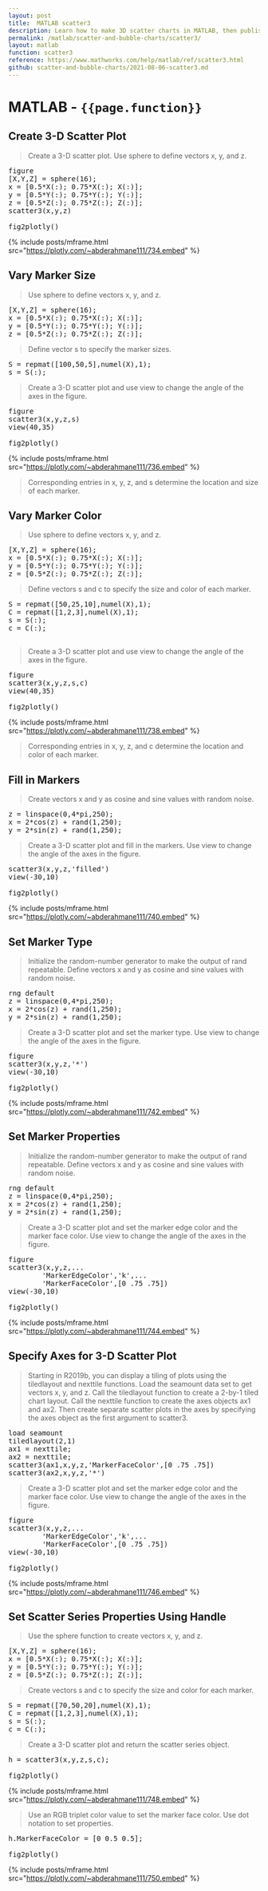 ```yaml
---
layout: post
title:  MATLAB scatter3
description: Learn how to make 3D scatter charts in MATLAB, then publish them to the Web with Plotly.
permalink: /matlab/scatter-and-bubble-charts/scatter3/
layout: matlab
function: scatter3
reference: https://www.mathworks.com/help/matlab/ref/scatter3.html
github: scatter-and-bubble-charts/2021-08-06-scatter3.md
---
```


# MATLAB - `{{page.function}}`

<!--------------------- EXAMPLE BREAK ------------------------->
## Create 3-D Scatter Plot

> Create a 3-D scatter plot. Use sphere to define vectors x, y, and z.

<pre class="mcode">
figure
[X,Y,Z] = sphere(16);
x = [0.5*X(:); 0.75*X(:); X(:)];
y = [0.5*Y(:); 0.75*Y(:); Y(:)];
z = [0.5*Z(:); 0.75*Z(:); Z(:)];
scatter3(x,y,z)

fig2plotly()
</pre>

{% include posts/mframe.html src="https://plotly.com/~abderahmane111/734.embed" %}

## Vary Marker Size

> Use sphere to define vectors x, y, and z.
<pre class="mcode">
[X,Y,Z] = sphere(16);
x = [0.5*X(:); 0.75*X(:); X(:)];
y = [0.5*Y(:); 0.75*Y(:); Y(:)];
z = [0.5*Z(:); 0.75*Z(:); Z(:)];
</pre>

> Define vector s to specify the marker sizes.
<pre class="mcode">
S = repmat([100,50,5],numel(X),1);
s = S(:);
</pre>

> Create a 3-D scatter plot and use view to change the angle of the axes in the figure.
<pre class="mcode">
figure
scatter3(x,y,z,s)
view(40,35)

fig2plotly()
</pre>

{% include posts/mframe.html src="https://plotly.com/~abderahmane111/736.embed" %}

> Corresponding entries in x, y, z, and s determine the location and size of each marker.
> 
## Vary Marker Color

> Use sphere to define vectors x, y, and z.
<pre class="mcode">
[X,Y,Z] = sphere(16);
x = [0.5*X(:); 0.75*X(:); X(:)];
y = [0.5*Y(:); 0.75*Y(:); Y(:)];
z = [0.5*Z(:); 0.75*Z(:); Z(:)];
</pre>

> Define vectors s and c to specify the size and color of each marker.
<pre class="mcode">
S = repmat([50,25,10],numel(X),1);
C = repmat([1,2,3],numel(X),1);
s = S(:);
c = C(:);

</pre>

> Create a 3-D scatter plot and use view to change the angle of the axes in the figure.
<pre class="mcode">
figure
scatter3(x,y,z,s,c)
view(40,35)

fig2plotly()
</pre>

{% include posts/mframe.html src="https://plotly.com/~abderahmane111/738.embed" %}

> Corresponding entries in x, y, z, and c determine the location and color of each marker.
## Fill in Markers

> Create vectors x and y as cosine and sine values with random noise.
<pre class="mcode">
z = linspace(0,4*pi,250);
x = 2*cos(z) + rand(1,250);
y = 2*sin(z) + rand(1,250);
</pre>

> Create a 3-D scatter plot and fill in the markers. Use view to change the angle of the axes in the figure.
<pre class="mcode">
scatter3(x,y,z,'filled')
view(-30,10)

fig2plotly()
</pre>

{% include posts/mframe.html src="https://plotly.com/~abderahmane111/740.embed" %}


## Set Marker Type

> Initialize the random-number generator to make the output of rand repeatable. Define vectors x and y as cosine and sine values with random noise.
<pre class="mcode">
rng default
z = linspace(0,4*pi,250);
x = 2*cos(z) + rand(1,250);
y = 2*sin(z) + rand(1,250);
</pre>

> Create a 3-D scatter plot and set the marker type. Use view to change the angle of the axes in the figure.
<pre class="mcode">
figure
scatter3(x,y,z,'*')
view(-30,10)

fig2plotly()
</pre>

{% include posts/mframe.html src="https://plotly.com/~abderahmane111/742.embed" %}

## Set Marker Properties
> Initialize the random-number generator to make the output of rand repeatable. Define vectors x and y as cosine and sine values with random noise.
<pre class="mcode">
rng default
z = linspace(0,4*pi,250);
x = 2*cos(z) + rand(1,250);
y = 2*sin(z) + rand(1,250);
</pre>

> Create a 3-D scatter plot and set the marker edge color and the marker face color. Use view to change the angle of the axes in the figure.
<pre class="mcode">
figure
scatter3(x,y,z,...
        'MarkerEdgeColor','k',...
        'MarkerFaceColor',[0 .75 .75])
view(-30,10)

fig2plotly()
</pre>

{% include posts/mframe.html src="https://plotly.com/~abderahmane111/744.embed" %}

## Specify Axes for 3-D Scatter Plot
> Starting in R2019b, you can display a tiling of plots using the tiledlayout and nexttile functions.
Load the seamount data set to get vectors x, y, and z. Call the tiledlayout function to create a 2-by-1 tiled chart layout. Call the nexttile function to create the axes objects ax1 and ax2. Then create separate scatter plots in the axes by specifying the axes object as the first argument to scatter3.

<pre class="mcode">
load seamount
tiledlayout(2,1)
ax1 = nexttile;
ax2 = nexttile;
scatter3(ax1,x,y,z,'MarkerFaceColor',[0 .75 .75])
scatter3(ax2,x,y,z,'*')
</pre>

> Create a 3-D scatter plot and set the marker edge color and the marker face color. Use view to change the angle of the axes in the figure.
<pre class="mcode">
figure
scatter3(x,y,z,...
        'MarkerEdgeColor','k',...
        'MarkerFaceColor',[0 .75 .75])
view(-30,10)

fig2plotly()
</pre>

{% include posts/mframe.html src="https://plotly.com/~abderahmane111/746.embed" %}

## Set Scatter Series Properties Using Handle
> Use the sphere function to create vectors x, y, and z.
<pre class="mcode">
[X,Y,Z] = sphere(16);
x = [0.5*X(:); 0.75*X(:); X(:)];
y = [0.5*Y(:); 0.75*Y(:); Y(:)];
z = [0.5*Z(:); 0.75*Z(:); Z(:)];
</pre>

> Create vectors s and c to specify the size and color for each marker.
<pre class="mcode">
S = repmat([70,50,20],numel(X),1);
C = repmat([1,2,3],numel(X),1);
s = S(:);
c = C(:);
</pre>

> Create a 3-D scatter plot and return the scatter series object.
<pre class="mcode">
h = scatter3(x,y,z,s,c);

fig2plotly()
</pre>

{% include posts/mframe.html src="https://plotly.com/~abderahmane111/748.embed" %}

> Use an RGB triplet color value to set the marker face color. Use dot notation to set properties.
<pre class="mcode">
h.MarkerFaceColor = [0 0.5 0.5];

fig2plotly()
</pre>

{% include posts/mframe.html src="https://plotly.com/~abderahmane111/750.embed" %}
